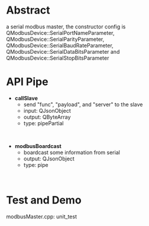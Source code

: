 # Abstract
a serial modbus master, the constructor config is QModbusDevice::SerialPortNameParameter, QModbusDevice::SerialParityParameter, QModbusDevice::SerialBaudRateParameter, QModbusDevice::SerialDataBitsParameter and QModbusDevice::SerialStopBitsParameter

# API Pipe
* **callSlave**  
    - send "func", "payload", and "server" to the slave  
    - input: QJsonObject  
    - output: QByteArray  
    - type: pipePartial  
</br>

* **modbusBoardcast**  
    - boardcast some information from serial  
    - output: QJsonObject  
    - type: pipe  
</br>

# Test and Demo
modbusMaster.cpp: unit_test  
</br>